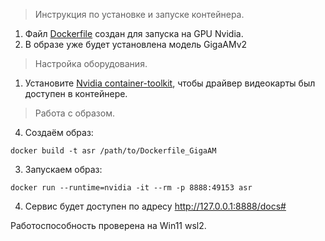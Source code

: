 > Инструкция по установке и запуске контейнера.
1. Файл [Dockerfile](Dockerfile_GigaAM) создан для запуска на GPU Nvidia.
2. В образе уже будет установлена модель GigaAMv2

> Настройка оборудования.
1. Установите [Nvidia container-toolkit](https://docs.nvidia.com/datacenter/cloud-native/container-toolkit/latest/install-guide.html), 
чтобы драйвер видеокарты был доступен в контейнере. 

> Работа с образом.

4. Создаём образ:
```commandline
docker build -t asr /path/to/Dockerfile_GigaAM
```

3. Запускаем образ:
```commandline
docker run --runtime=nvidia -it --rm -p 8888:49153 asr
```

4. Сервис будет доступен по адресу http://127.0.0.1:8888/docs#

Работоспособность проверена на Win11 wsl2.
